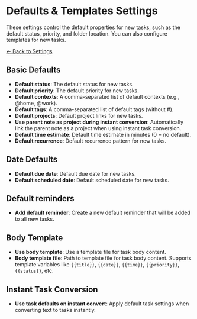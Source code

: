
# Defaults & Templates Settings

These settings control the default properties for new tasks, such as the default status, priority, and folder location. You can also configure templates for new tasks.

[← Back to Settings](../settings.md)

## Basic Defaults

- **Default status**: The default status for new tasks.
- **Default priority**: The default priority for new tasks.
- **Default contexts**: A comma-separated list of default contexts (e.g., @home, @work).
- **Default tags**: A comma-separated list of default tags (without #).
- **Default projects**: Default project links for new tasks.
- **Use parent note as project during instant conversion**: Automatically link the parent note as a project when using instant task conversion.
- **Default time estimate**: Default time estimate in minutes (0 = no default).
- **Default recurrence**: Default recurrence pattern for new tasks.

## Date Defaults

- **Default due date**: Default due date for new tasks.
- **Default scheduled date**: Default scheduled date for new tasks.

## Default reminders

- **Add default reminder**: Create a new default reminder that will be added to all new tasks.

## Body Template

- **Use body template**: Use a template file for task body content.
- **Body template file**: Path to template file for task body content. Supports template variables like `{{title}}`, `{{date}}`, `{{time}}`, `{{priority}}`, `{{status}}`, etc.

## Instant Task Conversion

- **Use task defaults on instant convert**: Apply default task settings when converting text to tasks instantly.
